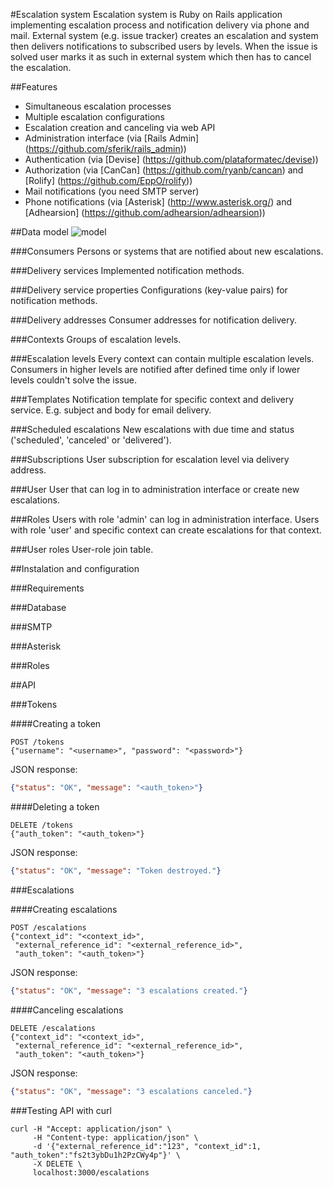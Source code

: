 #Escalation system
Escalation system is Ruby on Rails application implementing escalation process
and notification delivery via phone and mail. External system (e.g. issue
tracker) creates an escalation and system then delivers notifications to
subscribed users by levels. When the issue is solved user marks it as such in
external system which then has to cancel the escalation.

##Features
* Simultaneous escalation processes
* Multiple escalation configurations
* Escalation creation and canceling via web API
* Administration interface (via [Rails Admin] (https://github.com/sferik/rails_admin))
* Authentication (via [Devise] (https://github.com/plataformatec/devise))
* Authorization (via [CanCan] (https://github.com/ryanb/cancan) and [Rolify]
    (https://github.com/EppO/rolify))
* Mail notifications (you need SMTP server)
* Phone notifications (via [Asterisk] (http://www.asterisk.org/) and [Adhearsion] 
    (https://github.com/adhearsion/adhearsion))

##Data model
![model](https://raw.github.com/Inge-mark/escalation-system/master/public/es.png)

###Consumers
Persons or systems that are notified about new escalations.

###Delivery services
Implemented notification methods.

###Delivery service properties
Configurations (key-value pairs) for notification methods.

###Delivery addresses
Consumer addresses for notification delivery.

###Contexts
Groups of escalation levels.

###Escalation levels
Every context can contain multiple escalation levels. Consumers in higher levels
are notified after defined time only if lower levels couldn't solve the issue.

###Templates
Notification template for specific context and delivery service. E.g. subject and
body for email delivery.

###Scheduled escalations
New escalations with due time and status ('scheduled', 'canceled' or 'delivered').

###Subscriptions
User subscription for escalation level via delivery address.

###User
User that can log in to administration interface or create new escalations.

###Roles
Users with role 'admin' can log in administration interface. Users with role 'user'
and specific context can create escalations for that context.

###User roles
User-role join table.

##Instalation and configuration

###Requirements

###Database

###SMTP

###Asterisk

###Roles

##API

###Tokens

####Creating a token
```
POST /tokens
{"username": "<username>", "password": "<password>"}
```

JSON response:
```JSON
{"status": "OK", "message": "<auth_token>"}
```

####Deleting a token
```
DELETE /tokens
{"auth_token": "<auth_token>"}
```

JSON response:
```JSON
{"status": "OK", "message": "Token destroyed."}
```

###Escalations

####Creating escalations
```
POST /escalations
{"context_id": "<context_id>",
 "external_reference_id": "<external_reference_id>",
 "auth_token": "<auth_token>"}
```

JSON response:
```JSON
{"status": "OK", "message": "3 escalations created."}
```

####Canceling escalations
```
DELETE /escalations
{"context_id": "<context_id>",
 "external_reference_id": "<external_reference_id>",
 "auth_token": "<auth_token>"}
```

JSON response:
```JSON
{"status": "OK", "message": "3 escalations canceled."}
```

###Testing API with curl
```
curl -H "Accept: application/json" \
     -H "Content-type: application/json" \
     -d '{"external_reference_id":"123", "context_id":1, "auth_token":"fs2t3ybDu1h2PzCWy4p"}' \
     -X DELETE \
     localhost:3000/escalations
```
